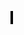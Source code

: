 <html>
  <head>
<title> Breakout Game </title>
    </head>
    <body>
      <canvas height = "500" width = "500" id = "ctx" style = "border:2px solid #000000"/>
      <script>
        
        var ctx = document.getElementById('ctx').getContext('2d');
        var WIDTH = 500;
        var HEIGHT = 500;
        var numOfTiles, tileList, score, intervalVar, hitCount, running = false;
        ctx.font = '20px Calibri';
        ctx.fillText('Click me to start the game!',150,250)

        var ball = {
          x:0,
          y:250,
          radius:5,
          color:'blue',
          spdX:-5,
          spdY:-5
          };

          var base = {
            x:0,
            y:500,
            height:20,
            width:100,
            color:'orange',
            pressingLeft:false,
            pressingRight:false,
            lives:3
          };

          var tile = {
            height:20,
            width:40,
            color:'red'
          };

          running = false;
          document.getElementById('ctx').onmousedown = function() {
            if (running) {
              clearInterval(intervalVar);
              location.reload()
            }
            startGame();
          }

          document.onkeydown = function(event) {
            if (event.keyCode == 37) {
              base.pressingLeft = true;
              base.pressingRight = false;
            }
            else if (event.keyCode == 39) {
              base.pressingLeft = false;
              base.pressingRight = true;
            }
          }

          document.onkeyup = function(event) {
            if (event.keyCode == 37) {
              base.pressingLeft = false;
            }
            else if (event.keyCode == 39) {
              base.pressingRight = false;
            }
          }

          testCollision = function(base,ball) {
            return ((base.x < ball.x + 2*ball.radius) &&
                    (ball.x < base.x + base.width) &&
                    (base.y < ball.y + 2*ball.radius) &&
                    (ball.y < base.y + base.height));
          }
          testCollisionTile = function(t,ball) {
            return ((t.x < ball.x + 2*ball.radius) &&
                    (ball.x < t.x + tile.width) &&
                    (t.y < ball.y + 2*ball.radius) &&
                    (ball.y < t.y + tile.height));
          }

          drawBall = function() {
            ctx.save();
            ctx.fillStyle = ball.color;
            ctx.beginPath();
            ctx.arc(ball.x,ball.y,ball.radius,0,2 * Math.PI);
            ctx.fill();
            ctx.restore();
          }

          drawBase = function() {
            ctx.save();
            ctx.fillStyle = base.color;
            ctx.fillRect(base.x,base.y,base.width,base.height);
            ctx.restore();
          }

          drawTile = function(t,i) {
            ctx.save();
            ctx.fillStyle = tile.color;
            ctx.fillRect(t.x,t.y,tile.width,tile.height);
            ctx.restore();
          }

          updateBasePosition = function() {
            if (base.pressingLeft) {
              base.x = base.x - 5;
            }
            else if (base.pressingRight) {
              base.x = base.x + 5;
            }
            if (base.x < 0) {
              base.x = 0;
            }
            if (base.x > WIDTH-base.width) {
              base.x = WIDTH-base.width;
            }
          }

          updateBallPosition = function() {
            ball.x += ball.spdX;
            ball.y += ball.spdY;
            if (ball.x > WIDTH || ball.x < 0) {
              hitCount++;
              if (hitCount % 5 == 0) {
                if (ball.spdX < 0)
                ball.spdX = -(Math.abs(ball.spdX)+ 1);
                else
                ball.spdX += 1;
              }
              ball.spdX = -ball.spdX;
            }
            if (ball.y < 0) {
              hitCount++;
              if (hitCount % 5 == 0) {
                if (ball.spdY < 0)
                ball.spdY = -(Math.abs(ball.spdY)+ 1);
                else
                ball.spdY += 1;
              }
              ball.spdY = -ball.spdY;
            }
            if (ball.y > HEIGHT) {
              hitCount++;
              if (hitCount % 5 == 0) {
                if (ball.spdY < 0)
                ball.spdY = -(Math.abs(ball.spdY)+ 1);
                else
                ball.spdX += 1;
              }
              ball.spdY = -ball.spdY;
              base.lives--;
            }
          }

          isGameOver = function() {
            if (base.lives==0) {
              clearInterval(intervalVar);
              ctx.fillText('Game Over! Click to restart.',150,250);
            }
            if (score == 300) {
              clearInterval(intervalVar);
              ctx.fillText('You win! Click to restart..',150,250);
            }
          }

          update = function() {
            ctx.clearRect(0,0,WIDTH,HEIGHT);
            tileList.forEach(drawTile);
            drawBall();
            drawBase();

            if (testCollision(base,ball)) {
              ball.spdY = -ball.spdY;
            }

            for(key in tileList) {
              if (testCollisionTile(tileList[key],ball)) {
                delete tileList[key];
                ball.spdY = -ball.spdY;
                score += 5;
              }
            }

            ctx.fillText('Score: ' + score,5,490);
            ctx.fillText("Lives: "+ base.lives,430,490)

            isGameOver();
            updateBasePosition();
            updateBallPosition();
          }

          startGame = function() {
            base.x = 150;
            ball.x = base.x + 100;
            base.y = base.y - 100;
            numOfTiles = 0;
            var tileX = 5;
            var tileY = 5;
            tileList = [];
            score = 0;
            base.lives = 3;
            hitCount = 0;
            running = true;
            for (var i=1;i<=6;i++) {
              tileX = 5;
              for(var j=1;j<=11;j++) { //45*11 = 495
                tileList[numOfTiles] = {x:tileX,y:tileY};
                numOfTiles++;
                tileX += 45; //50
              }
              tileY += 25;
            }
            intervalVar = setInterval(update,20);
          }

      </script>
    </body>
<html>
